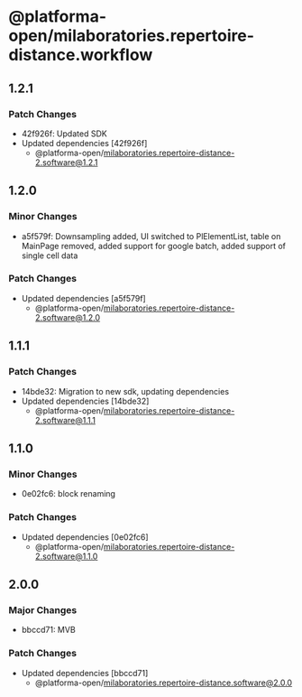 # @platforma-open/milaboratories.repertoire-distance.workflow

## 1.2.1

### Patch Changes

- 42f926f: Updated SDK
- Updated dependencies [42f926f]
  - @platforma-open/milaboratories.repertoire-distance-2.software@1.2.1

## 1.2.0

### Minor Changes

- a5f579f: Downsampling added, UI switched to PlElementList, table on MainPage removed, added support for google batch, added support of single cell data

### Patch Changes

- Updated dependencies [a5f579f]
  - @platforma-open/milaboratories.repertoire-distance-2.software@1.2.0

## 1.1.1

### Patch Changes

- 14bde32: Migration to new sdk, updating dependencies
- Updated dependencies [14bde32]
  - @platforma-open/milaboratories.repertoire-distance-2.software@1.1.1

## 1.1.0

### Minor Changes

- 0e02fc6: block renaming

### Patch Changes

- Updated dependencies [0e02fc6]
  - @platforma-open/milaboratories.repertoire-distance-2.software@1.1.0

## 2.0.0

### Major Changes

- bbccd71: MVB

### Patch Changes

- Updated dependencies [bbccd71]
  - @platforma-open/milaboratories.repertoire-distance.software@2.0.0
